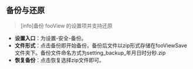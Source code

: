 ## 备份与还原
>[info]备份 fooView 的设置项并支持还原

* **设置入口**：为设置-安全-备份。
* **文件形式**：点击备份即开始备份，备份后文件以zip形式存储在fooViewSave文件夹下。备份文件命名方式为setting_backup_年月日时分秒.zip
* **恢复备份**：点击恢复选择zip文件即可。